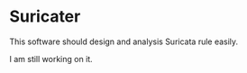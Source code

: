 # Suricater

This software should design and analysis Suricata rule easily.

I am still working on it.
